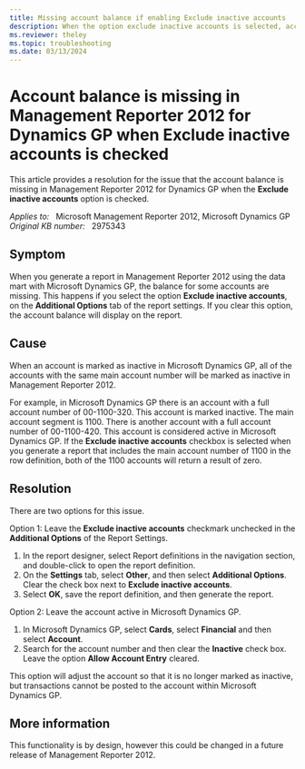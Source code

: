 ```yaml
---
title: Missing account balance if enabling Exclude inactive accounts
description: When the option exclude inactive accounts is selected, account balances are missing from Management Reporter 2012 reports. Provides a resolution.
ms.reviewer: theley
ms.topic: troubleshooting
ms.date: 03/13/2024
---
```

# Account balance is missing in Management Reporter 2012 for Dynamics GP when Exclude inactive accounts is checked

This article provides a resolution for the issue that the account balance is missing in Management Reporter 2012 for Dynamics GP when the **Exclude inactive accounts** option is checked.

_Applies to:_ &nbsp; Microsoft Management Reporter 2012, Microsoft Dynamics GP  
_Original KB number:_ &nbsp; 2975343

## Symptom

When you generate a report in Management Reporter 2012 using the data mart with Microsoft Dynamics GP, the balance for some accounts are missing. This happens if you select the option **Exclude inactive accounts**, on the **Additional Options** tab of the report settings. If you clear this option, the account balance will display on the report.

## Cause

When an account is marked as inactive in Microsoft Dynamics GP, all of the accounts with the same main account number will be marked as inactive in Management Reporter 2012.

For example, in Microsoft Dynamics GP there is an account with a full account number of 00-1100-320. This account is marked inactive. The main account segment is 1100. There is another account with a full account number of 00-1100-420. This account is considered active in Microsoft Dynamics GP. If the **Exclude inactive accounts** checkbox is selected when you generate a report that includes the main account number of 1100 in the row definition, both of the 1100 accounts will return a result of zero.

## Resolution

There are two options for this issue.

Option 1: Leave the **Exclude inactive accounts** checkmark unchecked in the **Additional Options** of the Report Settings.

1. In the report designer, select Report definitions in the navigation section, and double-click to open the report definition.
2. On the **Settings** tab, select **Other**, and then select **Additional Options**. Clear the check box next to **Exclude inactive accounts**.
3. Select **OK**, save the report definition, and then generate the report.

Option 2: Leave the account active in Microsoft Dynamics GP.

1. In Microsoft Dynamics GP, select **Cards**, select **Financial** and then select **Account**.
2. Search for the account number and then clear the **Inactive** check box. Leave the option **Allow Account Entry** cleared.

This option will adjust the account so that it is no longer marked as inactive, but transactions cannot be posted to the account within Microsoft Dynamics GP.

## More information

This functionality is by design, however this could be changed in a future release of Management Reporter 2012.
